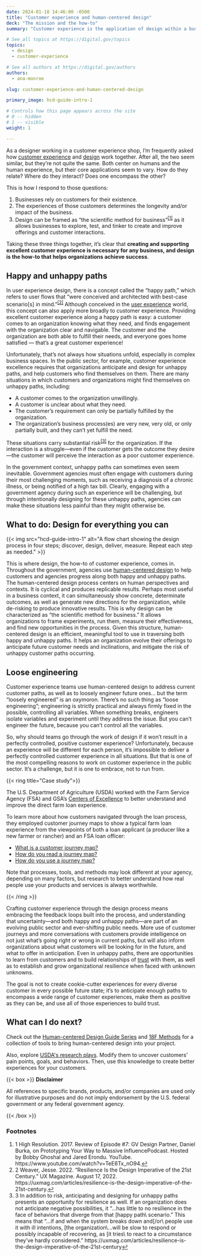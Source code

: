```yaml
---
date: 2024-01-18 14:46:00 -0500
title: "Customer experience and human-centered design"
deck: "The mission and the how-to"
summary: "Customer experience is the application of design within a business context to craft the human experience."

# See all topics at https://digital.gov/topics
topics:
  - design
  - customer-experience

# See all authors at https://digital.gov/authors
authors:
  - ana-monroe

slug: customer-experience-and-human-centered-design

primary_image: hcd-guide-intro-1

# Controls how this page appears across the site
# 0 -- hidden
# 1 -- visible
weight: 1

---
```


As a designer working in a customer experience shop, I’m frequently asked how [customer experience](https://digital.gov/topics/customer-experience) and [design](https://digital.gov/topics/design) work together. After all, the two seem similar, but they’re not quite the same. Both center on humans and the human experience, but their core applications seem to vary. How do they relate? Where do they interact? Does one encompass the other?

This is how I respond to those questions:

1. Businesses rely on customers for their existence.
2. The experiences of those customers determines the longevity and/or impact of the business.
3. Design can be framed as “the scientific method for business”<sup><a aria-describedby="footnote-label" href="#fn1" id="footnotes-ref1">[1]</a></sup> as it allows businesses to explore, test, and tinker to create and improve offerings and customer interactions.

Taking these three things together, it’s clear that **creating and supporting excellent customer experience is necessary for any business, and design is the how-to that helps organizations achieve success**.

## Happy and unhappy paths

In user experience design, there is a concept called the “happy path,” which refers to user flows that “were conceived and architected with best-case scenario\[s] in mind.”<sup><a aria-describedby="footnote-label" href="#fn2" id="footnotes-ref2">[2]</a></sup> Although conceived in the [user experience](https://digital.gov/topics/user-experience/) world, this concept can also apply more broadly to customer experience. Providing excellent customer experience along a happy path is easy: a customer comes to an organization knowing what they need, and finds engagement with the organization clear and navigable. The customer and the organization are both able to fulfill their needs, and everyone goes home satisfied — that’s a great customer experience!

Unfortunately, that’s not always how situations unfold, especially in complex business spaces. In the public sector, for example, customer experience excellence requires that organizations anticipate and design for unhappy paths, and help customers who find themselves on them. There are many situations in which customers and organizations might find themselves on unhappy paths, including:

* A customer comes to the organization unwillingly.
* A customer is unclear about what they need.
* The customer’s requirement can only be partially fulfilled by the organization.
* The organization’s business process(es) are very new, very old, or only partially built, and they can’t yet fulfill the need.

These situations carry substantial risk<sup><a aria-describedby="footnote-label" href="#fn3" id="footnotes-ref3">[3]</a></sup> for the organization. If the interaction is a struggle—even if the customer gets the outcome they desire—the customer will perceive the interaction as a poor customer experience.

In the government context, unhappy paths can sometimes even seem inevitable. Government agencies must often engage with customers during their most challenging moments, such as receiving a diagnosis of a chronic illness, or being notified of a high tax bill. Clearly, engaging with a government agency during such an experience will be challenging, but through intentionally designing for these unhappy paths, agencies can make these situations less painful than they might otherwise be.

## What to do: Design for everything you can

{{< img src="hcd-guide-intro-1" alt="A flow chart showing the design process in four steps; discover, design, deliver, measure. Repeat each step as needed." >}}

This is where design, the how-to of customer experience, comes in. Throughout the government, agencies use [human-centered design](https://digital.gov/guides/hcd/) to help customers and agencies progress along both happy and unhappy paths. The human-centered design process centers on human perspectives and contexts. It is cyclical and produces replicable results. Perhaps most useful in a business context, it can simultaneously show concrete, determinate outcomes, as well as generate new directions for the organization, while de-risking to produce innovative results. This is why design can be characterized as “the scientific method for business.” It allows organizations to frame experiments, run them, measure their effectiveness, and find new opportunities in the process. Given this structure, human-centered design is an efficient, meaningful tool to use in traversing both happy and unhappy paths. It helps an organization evolve their offerings to anticipate future customer needs and inclinations, and mitigate the risk of unhappy customer paths occurring.

## Loose engineering

Customer experience teams use human-centered design to address current customer paths, as well as to loosely engineer future ones... but the term “loosely engineered” is an oxymoron. There’s no such thing as “loose engineering”; engineering is strictly practical and always firmly fixed in the possible, controlling all variables. When something breaks, engineers isolate variables and experiment until they address the issue. But you can’t engineer the future, because you can’t control all the variables.

So, why should teams go through the work of design if it won’t result in a perfectly controlled, positive customer experience? Unfortunately, because an experience will be different for each person, it’s impossible to deliver a perfectly controlled customer experience in all situations. But that is one of the most compelling reasons to work on customer experience in the public sector. It’s a challenge, but it is one to embrace, not to run from.

{{< ring title="Case study">}}

The U.S. Department of Agriculture (USDA) worked with the Farm Service Agency (FSA) and GSA’s [Centers of Excellence](https://coe.gsa.gov/) to better understand and improve the direct farm loan experience.

To learn more about how customers navigated through the loan process, they employed customer journey maps to show a typical farm loan experience from the viewpoints of both a loan applicant (a producer like a new farmer or rancher) and an FSA loan officer:

* [What is a customer journey map?](https://coe.gsa.gov/2019/04/17/cx-update-9.html)
* [How do you read a journey map?](https://coe.gsa.gov/2019/04/24/cx-update-10.html)
* [How do you use a journey map?](https://coe.gsa.gov/2019/05/01/cx-update-11.html)

Note that processes, tools, and methods may look different at your agency, depending on many factors, but research to better understand how real people use your products and services is always worthwhile.

{{< /ring >}}

Crafting customer experience through the design process means embracing the feedback loops built into the process, and understanding that uncertainty—and both happy and unhappy paths—are part of an evolving public sector and ever-shifting public needs. More use of customer journeys and more conversations with customers provide intelligence on not just what’s going right or wrong in current paths, but will also inform organizations about what customers will be looking for in the future, and what to offer in anticipation. Even in unhappy paths, there are opportunities to learn from customers and to build relationships of [trust](https://digital.gov/topics/trust/) with them, as well as to establish and grow organizational resilience when faced with unknown unknowns.

The goal is not to create cookie-cutter experiences for every diverse customer in every possible future state; it’s to anticipate enough paths to encompass a wide range of customer experiences, make them as positive as they can be, and use all of those experiences to build trust.

## What can I do next?

Check out the [Human-centered Design Guide Series](https://digital.gov/guides/hcd/) and [18F Methods](https://methods.18f.gov/) for a collection of tools to bring human-centered design into your project.

Also, explore [USDA's research plays](https://www.usda.gov/digital-strategy/research). Modify them to uncover customers’ pain points, goals, and behaviors. Then, use this knowledge to create better experiences for your customers.

{{< box >}} **Disclaimer**

All references to specific brands, products, and/or companies are used only for illustrative purposes and do not imply endorsement by the U.S. federal government or any federal government agency.

{{< /box >}}

<footer>
<h3 id="footnote-label">Footnotes</h3>

<ol>
<li id="fn1">1 High Resolution. 2017. Review of Episode #7: GV Design Partner, Daniel Burka, on Prototyping Your Way to Massive InfluencePodcast. Hosted by Bobby Ghoshal and Jared Erondu. YouTube. https://www.youtube.com/watch?v=TeE6Tx_nO94.<a href="#footnotes-ref1" aria-label="Back to content">↩</a></li>

<li id="fn2">2 Weaver, Jesse. 2022. “Resilience Is the Design Imperative of the 21st Century.” UX Magazine. August 17, 2022. https://uxmag.com/articles/resilience-is-the-design-imperative-of-the-21st-century.<a href="#footnotes-ref2" aria-label="Back to content">↩</a></li>

<li id="fn3">3 In addition to risk, anticipating and designing for unhappy paths presents an opportunity for resilience as well. If an organization does not anticipate negative possibilities, it “...has little to no resilience in the face of behaviors that diverge from that &#91;happy path&#92; scenario.” This means that “...if and when the system breaks down and&#91;/or&#92; people use it with ill intentions, &#91;the organization&#92;...will be slow to respond or possibly incapable of recovering, as &#91;it tries&#92; to react to a circumstance they’ve hardly considered.” https://uxmag.com/articles/resilience-is-the-design-imperative-of-the-21st-century<a href="#footnotes-ref3" aria-label="Back to content">↩</a></li>
</ol>
</footer>
